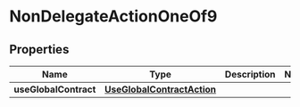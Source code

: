 
# NonDelegateActionOneOf9

## Properties
| Name | Type | Description | Notes |
| ------------ | ------------- | ------------- | ------------- |
| **useGlobalContract** | [**UseGlobalContractAction**](UseGlobalContractAction.md) |  |  |



